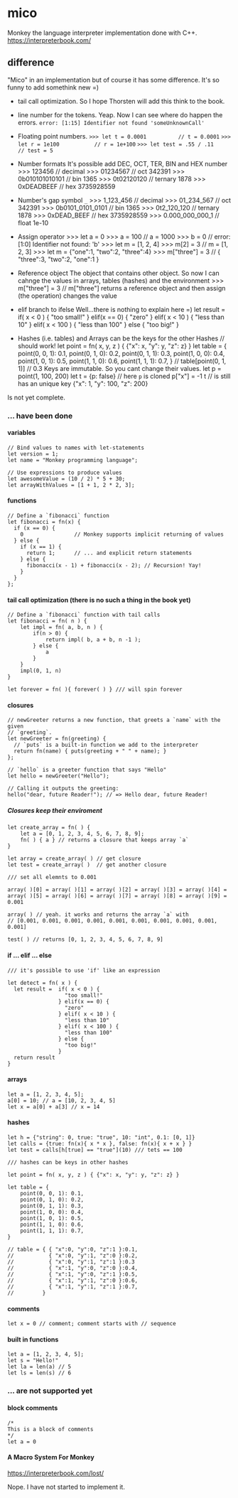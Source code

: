 # mico

Monkey the language interpreter implementation done with C++. https://interpreterbook.com/

## difference

"Mico" in an implementation but of course it has some difference.
It's so funny to add somethink new =)

*   tail call optimization.
    So I hope Thorsten will add this think to the book.


*   line number for the tokens.
    Yeap. Now I can see where do happen the errors.
        ``error: [1:15] Identifier not found 'someUnknownCall'``

*   Floating point numbers.
        ``>>> let t = 0.0001          // t = 0.0001``
        ``>>> let r = 1e100           // r = 1e+100``
        ``>>> let test = .55 / .11    // test = 5``

*   Number formats
    It's possible add DEC, OCT, TER, BIN and HEX number
        >>> 123456         // decimal
        >>> 01234567       // oct 342391
        >>> 0b010101010101 // bin 1365
        >>> 0t02120120     // ternary 1878
        >>> 0xDEADBEEF     // hex 3735928559

*   Number's gap symbol `_`
        >>> 1_123_456          // decimal
        >>> 01_234_567         // oct 342391
        >>> 0b0101_0101_0101   // bin 1365
        >>> 0t2_120_120        // ternary 1878
        >>> 0xDEAD_BEEF        // hex 3735928559
        >>> 0.000_000_000_1    // float 1e-10

*   Assign operator
        >>> let a = 0
        >>> a = 100             // a = 1000
        >>> b = 0               // error: [1:0] Identifier not found: 'b'
        >>> let m = [1, 2, 4]
        >>> m[2] = 3            // m = [1, 2, 3]
        >>> let m = {"one":1,
                     "two":2,
                     "three":4}
        >>> m["three"] = 3      // { "three":3, "two":2, "one":1 }

*   Reference object
    The object that contains other object. So now I can cahnge the values in arrays, tables (hashes) and the environment
        >>> m["three"] = 3 // m["three"] returns a reference object and then assign (the operation) changes the value

*   elif branch to ifelse
    Well...there is nothing to explain here =)
        let result = if( x < 0 ) {
                       "too small!"
                     } elif(x == 0) {
                       "zero"
                     } elif( x < 10 ) {
                       "less than 10"
                     } elif( x < 100 ) {
                       "less than 100"
                     } else {
                       "too big!"
                     }

*   Hashes (i.e. tables) and Arrays can be the keys for the other Hashes
        // should work!
        let point = fn( x, y, z ) { {"x": x, "y": y, "z": z} }
        let table = {
            point(0, 0, 1): 0.1,
            point(0, 1, 0): 0.2,
            point(0, 1, 1): 0.3,
            point(1, 0, 0): 0.4,
            point(1, 0, 1): 0.5,
            point(1, 1, 0): 0.6,
            point(1, 1, 1): 0.7,
        }
        // table[point(0, 1, 1)] // 0.3
    Keys are immutable. So you cant change their values.
        let p = point(1, 100, 200)
        let t = {p: false} // here `p` is cloned
        p["x"] = -1
        t // is still has an unique key {"x": 1, "y": 100, "z": 200}


Is not yet complete.

### ... have been done

#### variables
```
// Bind values to names with let-statements
let version = 1;
let name = "Monkey programming language";

// Use expressions to produce values
let awesomeValue = (10 / 2) * 5 + 30;
let arrayWithValues = [1 + 1, 2 * 2, 3];
```

#### functions
```
// Define a `fibonacci` function
let fibonacci = fn(x) {
  if (x == 0) {
    0                // Monkey supports implicit returning of values
  } else {
    if (x == 1) {
      return 1;      // ... and explicit return statements
    } else {
      fibonacci(x - 1) + fibonacci(x - 2); // Recursion! Yay!
    }
  }
};
```
#### tail call optimization (there is no such a thing in the book yet)

```
// Define a `fibonacci` function with tail calls
let fibonacci = fn( n ) {
    let impl = fn( a, b, n ) {
        if(n > 0) {
            return impl( b, a + b, n -1 );
        } else {
            a
        }
    }
    impl(0, 1, n)
}

let forever = fn( ){ forever( ) } /// will spin forever

```

#### closures

```
// newGreeter returns a new function, that greets a `name` with the given
// `greeting`.
let newGreeter = fn(greeting) {
  // `puts` is a built-in function we add to the interpreter
  return fn(name) { puts(greeting + " " + name); }
};

// `hello` is a greeter function that says "Hello"
let hello = newGreeter("Hello");

// Calling it outputs the greeting:
hello("dear, future Reader!"); // => Hello dear, future Reader!
```

##### Closures keep their enviroment

```
let create_array = fn( ) {
    let a = [0, 1, 2, 3, 4, 5, 6, 7, 8, 9];
    fn( ) { a } // returns a closure that keeps array `a`
}

let array = create_array( ) // get closure
let test = create_array( )  // get another closure

/// set all elemnts to 0.001

array( )[0] = array( )[1] = array( )[2] = array( )[3] = array( )[4] =
array( )[5] = array( )[6] = array( )[7] = array( )[8] = array( )[9] = 0.001

array( ) // yeah. it works and returns the array `a` with
// [0.001, 0.001, 0.001, 0.001, 0.001, 0.001, 0.001, 0.001, 0.001, 0.001]

test( ) // returns [0, 1, 2, 3, 4, 5, 6, 7, 8, 9]

```

#### if ... elif ... else

```
/// it's possible to use 'if' like an expression

let detect = fn( x ) {
  let result =  if( x < 0 ) {
                  "too small!"
                } elif(x == 0) {
                  "zero"
                } elif( x < 10 ) {
                  "less than 10"
                } elif( x < 100 ) {
                  "less than 100"
                } else {
                  "too big!"
                }
  return result
}
```

#### arrays

```
let a = [1, 2, 3, 4, 5];
a[0] = 10; // a = [10, 2, 3, 4, 5]
let x = a[0] + a[3] // x = 14
```

#### hashes

```
let h = {"string": 0, true: "true", 10: "int", 0.1: [0, 1]}
let calls = {true: fn(x){ x * x }, false: fn(x){ x + x } }
let test = calls[h[true] == "true"](10) /// tets == 100

/// hashes can be keys in other hashes

let point = fn( x, y, z ) { {"x": x, "y": y, "z": z} }

let table = {
    point(0, 0, 1): 0.1,
    point(0, 1, 0): 0.2,
    point(0, 1, 1): 0.3,
    point(1, 0, 0): 0.4,
    point(1, 0, 1): 0.5,
    point(1, 1, 0): 0.6,
    point(1, 1, 1): 0.7,
}

// table = { { "x":0, "y":0, "z":1 }:0.1,
//           { "x":0, "y":1, "z":0 }:0.2,
//           { "x":0, "y":1, "z":1 }:0.3
//           { "x":1, "y":0, "z":0 }:0.4,
//           { "x":1, "y":0, "z":1 }:0.5,
//           { "x":1, "y":1, "z":0 }:0.6,
//           { "x":1, "y":1, "z":1 }:0.7,
//         }

```

#### comments
```
let x = 0 // comment; comment starts with // sequence
```

#### built in functions

```
let a = [1, 2, 3, 4, 5];
let s = "Hello!"
let la = len(a) // 5
let ls = len(s) // 6
```

### ... are not supported yet

#### block comments
```
/*
This is a block of comments
*/
let a = 0
```

#### A Macro System For Monkey

https://interpreterbook.com/lost/

Nope. I have not started to implement it.
